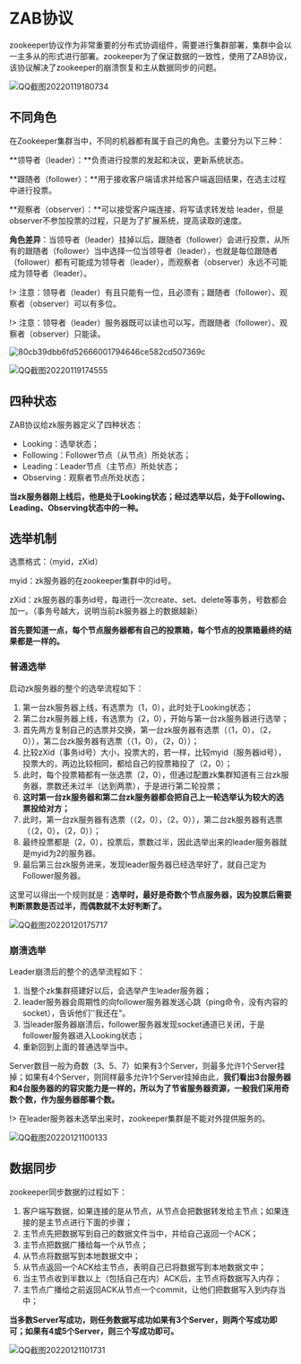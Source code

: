 # ZAB协议

zookeeper协议作为非常重要的分布式协调组件，需要进行集群部署，集群中会以一主多从的形式进行部署。zookeeper为了保证数据的一致性，使用了ZAB协议，该协议解决了zookeeper的崩溃恢复和主从数据同步的问题。

![QQ截图20220119180734](Image/QQ截图20220119180734.png)

## 不同角色

在Zookeeper集群当中，不同的机器都有属于自己的角色。主要分为以下三种：

**领导者（leader）：**负责进行投票的发起和决议，更新系统状态。

**跟随者（follower）：**用于接收客户端请求并给客户端返回结果，在选主过程中进行投票。

**观察者（observer）：**可以接受客户端连接，将写请求转发给 leader，但是observer不参加投票的过程，只是为了扩展系统，提高读取的速度。

**角色差异**：当领导者（leader）挂掉以后，跟随者（follower）会进行投票，从所有的跟随者（follower）当中选择一位当领导者（leader），也就是每位跟随者（follower）都有可能成为领导者（leader），而观察者（observer）永远不可能成为领导者（leader）。

!> 注意：领导者（leader）有且只能有一位，且必须有；跟随者（follower）、观察者（observer）可以有多位。

!> 注意：领导者（leader）服务器既可以读也可以写，而跟随者（follower）、观察者（observer）只能读。

![80cb39dbb6fd52666001794646ce582cd507369c](Image/80cb39dbb6fd52666001794646ce582cd507369c.jpeg)

![QQ截图20220119174555](Image/QQ截图20220119174555.png)

## 四种状态

ZAB协议给zk服务器定义了四种状态：

- Looking：选举状态；
- Following：Follower节点（从节点）所处状态；
- Leading：Leader节点（主节点）所处状态；
- Observing：观察者节点所处状态；

**当zk服务器刚上线后，他是处于Looking状态；经过选举以后，处于Following、Leading、Observing状态中的一种。**

## 选举机制

选票格式：（myid，zXid）

myid：zk服务器的在zookeeper集群中的id号。

zXid：zk服务器的事务id号，每进行一次create、set、delete等事务，号数都会加一。（事务号越大，说明当前zk服务器上的数据越新）

**首先要知道一点，每个节点服务器都有自己的投票箱，每个节点的投票箱最终的结果都是一样的。**

### 普通选举

启动zk服务器的整个的选举流程如下：

1. 第一台zk服务器上线，有选票为（1，0），此时处于Looking状态；
2. 第二台zk服务器上线，有选票为（2，0），开始与第一台zk服务器进行选举；
3. 首先两方复制自己的选票并交换，第一台zk服务器有选票（（1，0），（2，0）），第二台zk服务器有选票（（1，0），（2，0））；
4. 比较zXid（事务id号）大小，投票大的，若一样，比较myid（服务器id号），投票大的，两边比较相同，都给自己的投票箱投了（2，0）；
5. 此时，每个投票箱都有一张选票（2，0），但通过配置zk集群知道有三台zk服务器，票数还未过半（达到两票），于是进行第二轮投票；
6. **这时第一台zk服务器和第二台zk服务器都会把自己上一轮选举认为较大的选票投给对方；**
7. 此时，第一台zk服务器有选票（（2，0），（2，0）），第二台zk服务器有选票（（2，0），（2，0））；
8. 最终投票都是（2，0），投票后，票数过半，因此选举出来的leader服务器就是myid为2的服务器。
9. 最后第三台zk服务进来，发现leader服务器已经选举好了，就自己定为Follower服务器。

这里可以得出一个规则就是：**选举时，最好是奇数个节点服务器，因为投票后需要判断票数是否过半，而偶数就不太好判断了。**

![QQ截图20220120175717](Image/QQ截图20220120175717.png)

### 崩溃选举

Leader崩溃后的整个的选举流程如下：

1. 当整个zk集群搭建好以后，会选举产生leader服务器；
2. leader服务器会周期性的向follower服务器发送心跳（ping命令，没有内容的socket），告诉他们''我还在"。
3. 当leader服务器崩溃后，follower服务器发现socket通道已关闭，于是follower服务器进入Looking状态；
4. 重新回到上面的普通选举当中。

Server数目一般为奇数（3、5、7）如果有3个Server，则最多允许1个Server挂掉；如果有4个Server，则同样最多允许1个Server挂掉由此，**我们看出3台服务器和4台服务器的的容灾能力是一样的，所以为了节省服务器资源，一般我们采用奇数个数，作为服务器部署个数。**

!> 在leader服务器未选举出来时，zookeeper集群是不能对外提供服务的。

![QQ截图20220121100133](Image/QQ截图20220121100133.png)

## 数据同步

 zookeeper同步数据的过程如下：

1. 客户端写数据，如果连接的是从节点，从节点会把数据转发给主节点；如果连接的是主节点进行下面的步骤；
2. 主节点先把数据写到自己的数据文件当中，并给自己返回一个ACK；
3. 主节点把数据广播给每一个从节点；
4. 从节点将数据写到本地数据文中；
5. 从节点返回一个ACK给主节点，表明自己已将数据写到本地数据文中；
6. 当主节点收到半数以上（包括自己在内）ACK后，主节点将数据写入内存；
7. 主节点广播给之前返回ACK从节点一个commit，让他们把数据写入到内存当中；

**当多数Server写成功，则任务数据写成功如果有3个Server，则两个写成功即可；如果有4或5个Server，则三个写成功即可。**

![QQ截图20220121101731](Image/QQ截图20220121101731.png)

